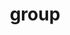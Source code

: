 ---
layout: profiles
permalink: /group/
title: group
description: 
nav: true
dropdown: true
nav_order: 6
children:
    - title: Dr. Romila Pradhan
      permalink: /romila
    - title: Members
      permalink: /group/

profiles:
  # if you want to include more than one profile, just replicate the following block
  # and create one content file for each profile inside _pages/
  - align: right
    image: PradhanRomila-Dec2022.jpg
    content: about_romila.md
    image_circular: true # crops the image to make it circular
    more_info: >
    
  - align: left
    image: no_pic.jpg
    content: about_ambarish.md
    image_circular: true # crops the image to make it circular
    more_info: >

  - align: left
    image: jahid.jpg
    content: about_jahid.md
    image_circular: true # crops the image to make it circular
    more_info: >

  - align: left
    image: tanmay.jpg
    content: about_tanmay.md
    image_circular: true # crops the image to make it circular
    more_info: >

  - align: left
    image: ekta.jpg
    content: about_ekta.md
    image_circular: true # crops the image to make it circular
    more_info: >

  - align: left
    image: shashank.jpg
    content: about_shashank.md
    image_circular: true # crops the image to make it circular
    more_info: >
  
  - align: left
    image: tejendra.jpg
    content: about_tejendra.md
    image_circular: true # crops the image to make it circular
    more_info: >

  - align: left
    image: kevin.jpg
    content: about_kevin.md
    image_circular: true # crops the image to make it circular
    more_info: >

  - align: left
    content: about_collaborators.md
    more_info: >

---